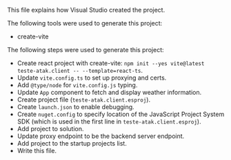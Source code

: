 This file explains how Visual Studio created the project.

The following tools were used to generate this project:
- create-vite

The following steps were used to generate this project:
- Create react project with create-vite: `npm init --yes vite@latest teste-atak.client -- --template=react-ts`.
- Update `vite.config.ts` to set up proxying and certs.
- Add `@type/node` for `vite.config.js` typing.
- Update `App` component to fetch and display weather information.
- Create project file (`teste-atak.client.esproj`).
- Create `launch.json` to enable debugging.
- Create `nuget.config` to specify location of the JavaScript Project System SDK (which is used in the first line in `teste-atak.client.esproj`).
- Add project to solution.
- Update proxy endpoint to be the backend server endpoint.
- Add project to the startup projects list.
- Write this file.
